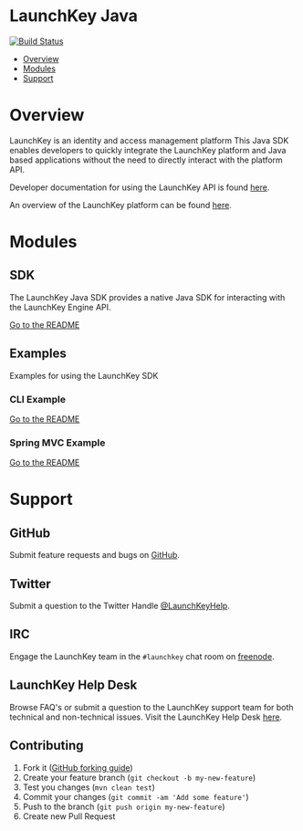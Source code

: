 # LaunchKey Java

[![Build Status](https://travis-ci.org/LaunchKey/launchkey-java.svg)](https://travis-ci.org/LaunchKey/launchkey-java)

  * [Overview](#overview)
  * [Modules](#modules)
  * [Support](#support)

# <a name="overview"></a>Overview

LaunchKey is an identity and access management platform  This Java SDK enables developers to quickly integrate
the LaunchKey platform and Java based applications without the need to directly interact with the platform API.

Developer documentation for using the LaunchKey API is found [here](https://launchkey.com/docs/).

An overview of the LaunchKey platform can be found [here](https://launchkey.com/platform).

# <a name="modules"></a>Modules

## SDK

The LaunchKey Java SDK provides a native Java SDK for interacting with the
LaunchKey Engine API.

[Go to the README](sdk/README.md)

## Examples

Examples for using the LaunchKey SDK

### CLI Example

[Go to the README](examples/cli-example/README.md)

### Spring MVC Example

[Go to the README](examples/spring-mvc/README.md)

# <a name="support"></a>Support

## GitHub

Submit feature requests and bugs on [GitHub](https://github.com/LaunchKey/launchkey-java/issues).

## Twitter

Submit a question to the Twitter Handle [@LaunchKeyHelp](https://twitter.com/LaunchKeyHelp).

## IRC

Engage the LaunchKey team in the `#launchkey` chat room on [freenode](https://freenode.net/).

## LaunchKey Help Desk

Browse FAQ's or submit a question to the LaunchKey support team for both
technical and non-technical issues. Visit the LaunchKey Help Desk [here](https://launchkey.desk.com/).

## Contributing

1. Fork it ([GitHub forking guide](https://guides.github.com/activities/forking/))
2. Create your feature branch (`git checkout -b my-new-feature`)
3. Test you changes (`mvn clean test`)
3. Commit your changes (`git commit -am 'Add some feature'`)
4. Push to the branch (`git push origin my-new-feature`)
5. Create new Pull Request
